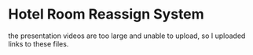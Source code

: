 # Hotel Room Reassign System

the presentation videos are too large and unable to upload, so I uploaded links to these files. 
